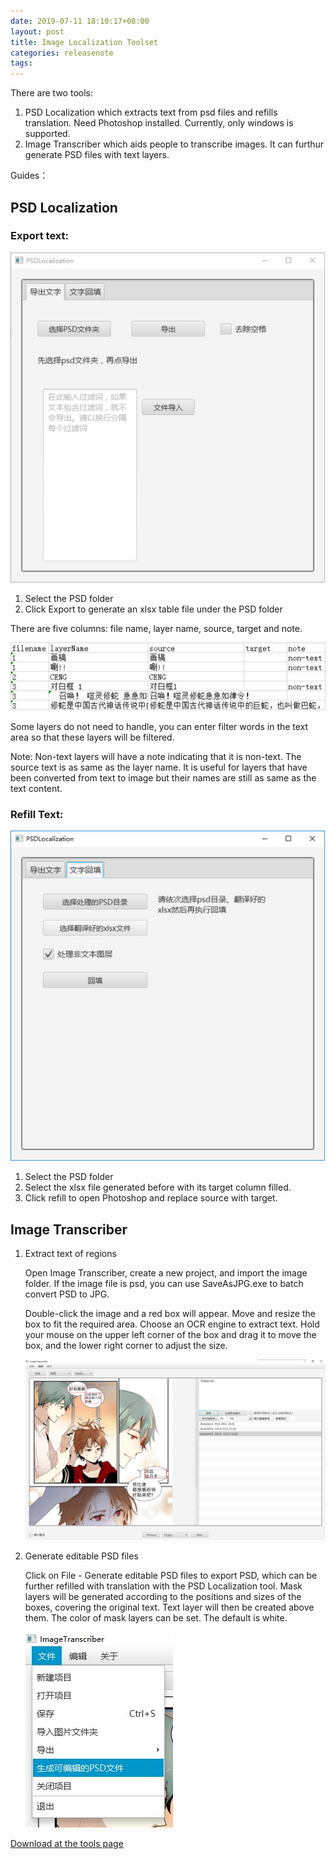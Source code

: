 ```yaml
---
date: 2019-07-11 18:10:17+08:00
layout: post
title: Image Localization Toolset
categories: releasenote
tags: 
---
```



There are two tools:

1. PSD Localization which extracts text from psd files and refills translation. Need Photoshop installed. Currently, only windows is supported.
2. Image Transcriber which aids people to transcribe images. It can furthur generate PSD files with text layers.

Guides：

## PSD Localization

### Export text:

![](/album/image-localization/psd_export.jpg)

1. Select the PSD folder
2. Click Export to generate an xlsx table file under the PSD folder

There are five columns: file name, layer name, source, target and note.

![](/album/image-localization/psd-output-table.jpg)

Some layers do not need to handle, you can enter filter words in the text area so that these layers will be filtered.

Note: Non-text layers will have a note indicating that it is non-text. The source text is as same as the layer name. It is useful for layers that have been converted from text to image but their names are still as same as the text content.


### Refill Text:

![](/album/image-localization/psd_refill.jpg)

1. Select the PSD folder
2. Select the xlsx file generated before with its target column filled.
3. Click refill to open Photoshop and replace source with target.



## Image Transcriber


1. Extract text of regions

    Open Image Transcriber, create a new project, and import the image folder. If the image file is psd, you can use SaveAsJPG.exe to batch convert PSD to JPG.
	
	Double-click the image and a red box will appear. Move and resize the box to fit the required area. Choose an OCR engine to extract text. Hold your mouse on the upper left corner of the box and drag it to move the box, and the lower right corner to adjust the size.

	![](/album/image-localization/imagetranscriber.jpg)
	
2. Generate editable PSD files

    Click on File - Generate editable PSD files to export PSD, which can be further refilled with translation with the PSD Localization tool. Mask layers will be generated according to the positions and sizes of the boxes, covering the original text. Text layer will then be created above them. The color of mask layers can be set. The default is white. 
	
	![](/album/image-localization/imagetranscriber-menu.jpg)


[Download at the tools page](https://www.basiccat.org/tools/)
